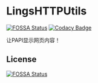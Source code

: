 # LingsHTTPUtils

[![FOSSA Status](https://app.fossa.com/api/projects/git%2Bgithub.com%2FLings-MC%2FLingsHTTPUtils.svg?type=shield)](https://app.fossa.com/projects/git%2Bgithub.com%2FLings-MC%2FLingsHTTPUtils?ref=badge_shield) [![Codacy Badge](https://app.codacy.com/project/badge/Grade/e085845a96024f7486cac85f38e5bf94)](https://www.codacy.com/gh/Lings-MC/LingsHTTPUtils/dashboard?utm_source=github.com&amp;utm_medium=referral&amp;utm_content=Lings-MC/LingsHTTPUtils&amp;utm_campaign=Badge_Grade)

让PAPI显示网页内容！

## License
[![FOSSA Status](https://app.fossa.com/api/projects/git%2Bgithub.com%2FLings-MC%2FLingsHTTPUtils.svg?type=large)](https://app.fossa.com/projects/git%2Bgithub.com%2FLings-MC%2FLingsHTTPUtils?ref=badge_large)
